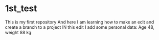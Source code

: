 # 1st_test
This is my first repository
And here I am learning how to make an edit and create a branch to a project
IN this edit I add some personal data: Age 48, weight 88 kg
